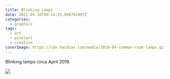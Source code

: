```yaml
---
title: Blinking Lamps
date: 2021-04-16T09:14:25.896762407Z
categories:
  - graphics
tags:
  - art
  - pixelart
  - creative
coverImage: https://cdn.hacdias.com/media/2019-04-common-room-lamps.gif
---
```


Blinking lamps circa April 2019.

![](https://cdn.hacdias.com/media/2019-04-common-room-lamps.gif?class=fw)
